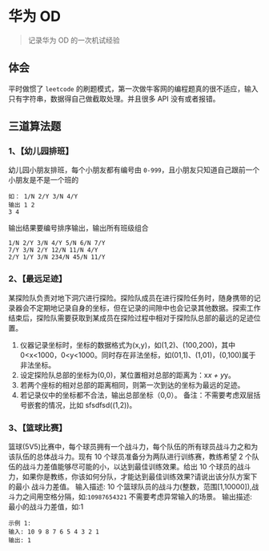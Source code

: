 # 华为 OD

> 记录华为 OD 的一次机试经验

## 体会

平时做惯了 `leetcode` 的刷题模式，第一次做牛客网的编程题真的很不适应，输入只有字符串，数据得自己做截取处理。并且很多 API 没有或者报错。

## 三道算法题

### 1、【幼儿园排班】

幼儿园小朋友排班，每个小朋友都有编号由 `0-999`，且小朋友只知道自己跟前一个小朋友是不是一个班的

```
如： 1/N 2/Y 3/N 4/Y
输出 1 2
3 4
```

输出结果要编号排序输出，输出所有班级组合

```
1/N 2/Y 3/N 4/Y 5/N 6/N 7/Y
7/Y 3/N 2/Y 12/N 11/N 4/Y
2/Y 1/Y 3/N 234/N 45/N 11/Y
```

### 2、【最远足迹】

某探险队负责对地下洞穴进行探险。探险队成员在进行探险任务时，随身携带的记录器会不定期地记录自身的坐标，但在记录的间隙中也会记录其他数据。探索工作结束后，探险队需要获取到某成员在探险过程中相对于探险队总部的最远的足迹位置。

1. 仪器记录坐标时，坐标的数据格式为(x,y)，如(1,2)、(100,200)，其中 0<x<1000，0<y<1000。同时存在非法坐标，如(01,1)、(1,01)，(0,100)属于非法坐标。
2. 设定探险队总部的坐标为(0,0)，某位置相对总部的距离为：x*x + y*y。
3. 若两个座标的相对总部的距离相同，则第一次到达的坐标为最远的足迹。
4. 若记录仪中的坐标都不合法，输出总部坐标（0,0）。
   备注：不需要考虑双层括号嵌套的情况，比如 sfsdfsd((1,2))。

### 3、【篮球比赛】

篮球(5V5)比赛中，每个球员拥有一个战斗力，每个队伍的所有球员战斗力之和为该队伍的总体战斗力。现有 10 个球员准备分为两队进行训练赛，教练希望 2
个队伍的战斗力差值能够尽可能的小，以达到最佳训练效果。给出 10 个球员的战斗力，如果你是教练，你该如何分队，才能达到最佳训练效果?请说出该分队方案下的最小
战斗力差值。
输入描述:
10 个篮球队员的战斗力(整数，范围[1,10000]),战斗力之间用空格分隔，如:`10987654321`
不需要考虑异常输入的场景。
输出描述:
最小的战斗力差值，如:1

```
示例 1:
输入: 10 9 8 7 6 5 4 3 2 1
输出: 1
```
